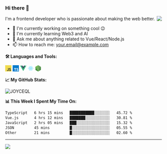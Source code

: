 ### Hi there 👋

<img align="right" src="https://github-readme-stats.vercel.app/api/top-langs/?username=JOYCEQL&show_icons=true&theme=tokyonight" />

I'm a frontend developer who is passionate about making the web better. 

- 🔭 I'm currently working on something cool 😉
- 🌱 I'm currently learning Web3 and AI
- 💬 Ask me about anything related to Vue/React/Node.js
- 📫 How to reach me: your.email@example.com

**🛠 Languages and Tools:**

<code><img height="20" src="https://raw.githubusercontent.com/github/explore/80688e429a7d4ef2fca1e82350fe8e3517d3494d/topics/javascript/javascript.png"></code>
<code><img height="20" src="https://raw.githubusercontent.com/github/explore/80688e429a7d4ef2fca1e82350fe8e3517d3494d/topics/typescript/typescript.png"></code>
<code><img height="20" src="https://raw.githubusercontent.com/github/explore/80688e429a7d4ef2fca1e82350fe8e3517d3494d/topics/vue/vue.png"></code>
<code><img height="20" src="https://raw.githubusercontent.com/github/explore/80688e429a7d4ef2fca1e82350fe8e3517d3494d/topics/react/react.png"></code>
<code><img height="20" src="https://raw.githubusercontent.com/github/explore/80688e429a7d4ef2fca1e82350fe8e3517d3494d/topics/nodejs/nodejs.png"></code>

**📈 My GitHub Stats:**

<img src="https://github-readme-stats.vercel.app/api?username=JOYCEQL&show_icons=true&theme=gotham" alt="JOYCEQL" />

**📊 This Week I Spent My Time On:**

<!--START_SECTION:waka-->
```text
TypeScript   6 hrs 15 mins   ███████████░░░░░░░   45.72 % 
Vue.js       4 hrs 12 mins   ███████░░░░░░░░░░░   30.81 % 
JavaScript   2 hrs 05 mins   ███░░░░░░░░░░░░░░░   15.32 % 
JSON         45 mins         █░░░░░░░░░░░░░░░░░   05.55 % 
Other        21 mins         █░░░░░░░░░░░░░░░░░   02.60 % 
```
<!--END_SECTION:waka-->

---
<img src="https://github-readme-streak-stats.herokuapp.com/?user=JOYCEQL&theme=tokyonight" />
